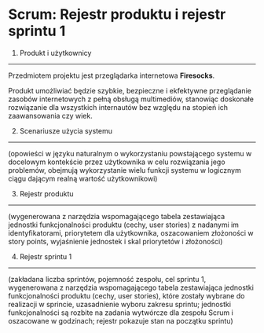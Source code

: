Scrum: Rejestr produktu i rejestr sprintu 1
===


1. Produkt i użytkownicy
---
Przedmiotem projektu jest przeglądarka internetowa **Firesocks**. 

Produkt umożliwiać będzie szybkie, bezpieczne i ekfektywne przeglądanie zasobów internetowych z pełną obsługą multimediów, stanowiąc doskonałe rozwiązanie dla wszystkich internautów bez względu na stopień ich zaawansowania czy wiek.


2. Scenariusze użycia systemu
---
(opowieści w języku naturalnym o wykorzystaniu powstającego systemu w docelowym kontekście przez użytkownika w celu rozwiązania jego problemów, obejmują wykorzystanie wielu funkcji systemu w logicznym ciągu dającym realną wartość użytkownikowi)


3. Rejestr produktu
---
(wygenerowana z narzędzia wspomagającego tabela zestawiająca jednostki funkcjonalności produktu (cechy, user stories) z nadanymi im identyfikatorami, priorytetem dla użytkownika, oszacowaniem złożoności w story points, wyjaśnienie jednostek i skal priorytetów i złożoności)


4. Rejestr sprintu 1
---
(zakładana liczba sprintów, pojemność zespołu, cel sprintu 1, wygenerowana z narzędzia wspomagającego tabela zestawiająca jednostki funkcjonalności produktu (cechy, user stories), które zostały wybrane do realizacji w sprincie, uzasadnienie wyboru zakresu sprintu; jednostki funkcjonalności są rozbite na zadania wytwórcze dla zespołu Scrum i oszacowane w godzinach; rejestr pokazuje stan na początku sprintu)